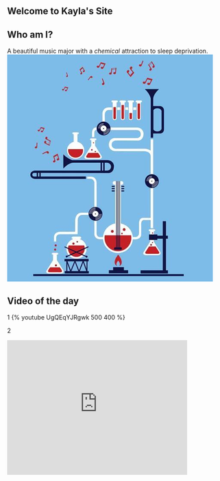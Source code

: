 ## Welcome to Kayla's Site

## Who am I?

A beautiful music major with a _chemical_ attraction to sleep deprivation.
![Profile pic](pics/Music-Chem-1.jpg)

## Video of the day

1
{% youtube UgQEqYJRgwk 500 400 %}

2
<iframe width="420" height="315" src="https://www.youtube.com/embed/A6XUVjK9W4o" frameborder="0" allowfullscreen></iframe>
